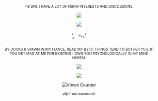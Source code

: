 <p align="center">
    <sup> -18 DNI. I HAVE A LOT OF NSFW INTERESTS AND DISCUSSIONS. </sup>
</p>




<p align="center">
  <img src="https://i.postimg.cc/yNm5JKDF/d0b4afaeea4b96e649808c36598ece65.jpg" />
</p>

<p align="center">
  <img src="https://gifcity.carrd.co/assets/images/gallery39/a773466e.gif?v=e3c0bc0f" />
</p>

<p align="center">
   ˚ ༘ ೀ⋆｡˚
</p>

<p align="center">
<sub> BY DOCKS & SPAWN W/MY FIANCE. READ MY BYI IF THINGS TEND TO BOTHER YOU. 
    IF YOU GET MAD AT ME FOR EXISTING I OWN YOU PSYCHOLOGICALLY IN MY MIND HAREM. </sub>
</p>

<p align="center">

</p>
<p align="center">
  <img src="https://graphic.neocities.org/button_33.gif"
)"/> </p>
<p align="center">
  <img src="https://i.postimg.cc/13QRbm1F/Screenshot-2025-06-06-at-17-43-29-Putrescine-and-Cadaverine-American-Chemical-Society.png" />
</p>
<p align="center">
<img src="https://views-counter.vercel.app/badge?pageId=https%3A%2F%2Fgithub%2Ecom%2Fputrescine%2Fputrescine&leftColor=cf3444&rightColor=000000&type=total&label=XOXO&style=none" alt="Views Counter">


    
<p align="center">
    <sup>pfp from musedash</sup>
</p>
